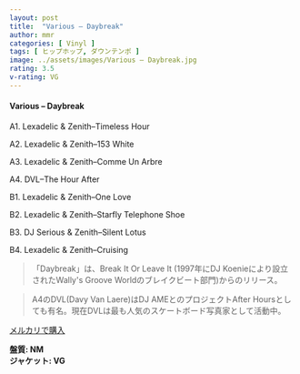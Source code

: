 ```yaml
---
layout: post
title:  "Various – Daybreak"
author: mmr
categories: [ Vinyl ]
tags: [ ヒップホップ, ダウンテンポ ]
image: ../assets/images/Various – Daybreak.jpg
rating: 3.5
v-rating: VG
---
```


#### Various – Daybreak

A1. Lexadelic & Zenith–Timeless Hour

A2. Lexadelic & Zenith–153 White

A3. Lexadelic & Zenith–Comme Un Arbre

A4. DVL–The Hour After

B1. Lexadelic & Zenith–One Love

B2. Lexadelic & Zenith–Starfly Telephone Shoe

B3. DJ Serious & Zenith–Silent Lotus

B4. Lexadelic & Zenith–Cruising

> 「Daybreak」は、Break It Or Leave It (1997年にDJ Koenieにより設立されたWally's Groove Worldのブレイクビート部門)からのリリース。

> A4のDVL(Davy Van Laere)はDJ AMEとのプロジェクトAfter Hoursとしても有名。現在DVLは最も人気のスケートボード写真家として活動中。

[メルカリで購入](https://jp.mercari.com/item/m56150431111)

<div class="mt-4 mb-4 d-flex align-items-center">
<strong class="mr-1">盤質: NM</strong>
</div>
<div class="mt-4 mb-4 d-flex align-items-center">
<strong class="mr-1">ジャケット: VG</strong>
</div>
